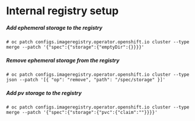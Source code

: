 # Internal registry setup

##### Add ephemeral storage to the registry
    # oc patch configs.imageregistry.operator.openshift.io cluster --type merge --patch '{"spec":{"storage":{"emptyDir":{}}}}'

##### Remove ephemeral storage from the registry
    # oc patch configs.imageregistry.operator.openshift.io cluster --type json --patch '[{ "op": "remove", "path": "/spec/storage" }]'

##### Add pv storage to the registry
    # oc patch configs.imageregistry.operator.openshift.io cluster --type merge --patch '{"spec":{"storage":{"pvc":{"claim":""}}}}'
